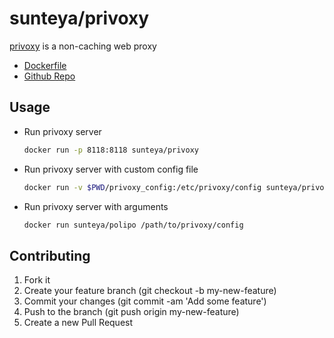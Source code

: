 # sunteya/privoxy

[privoxy](https://www.privoxy.org/) is a non-caching web proxy

* [Dockerfile](https://github.com/sunteya/dockers/blob/master/privoxy/Dockerfile)
* [Github Repo](https://github.com/sunteya/dockers/tree/master/privoxy)


## Usage

* Run privoxy server

   ````bash
   docker run -p 8118:8118 sunteya/privoxy
   ````

* Run privoxy server with custom config file

   ````bash
   docker run -v $PWD/privoxy_config:/etc/privoxy/config sunteya/privoxy
   ````

* Run privoxy server with arguments

   ````bash
   docker run sunteya/polipo /path/to/privoxy/config
   ````

## Contributing

1. Fork it
2. Create your feature branch (git checkout -b my-new-feature)
3. Commit your changes (git commit -am 'Add some feature')
4. Push to the branch (git push origin my-new-feature)
5. Create a new Pull Request

